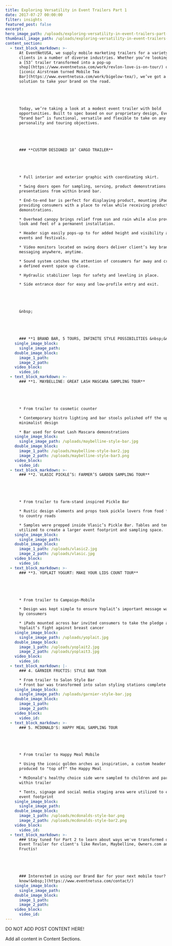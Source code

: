 ```yaml
---
title: Exploring Versatility in Event Trailers Part 1
date: 2017-07-27 00:00:00
filter: insights
featured_post: false
excerpt:
hero_image_path: /uploads/exploring-versatility-in-event-trailers-part-1.png
thumbnail_image_path: /uploads/exploring-versatility-in-event-trailers-part-1-thumbnail.png
content_section:
  - text_block_markdown: >-
      At EventNetUSA, we supply mobile marketing trailers for a variety of
      clients in a number of diverse industries. Whether you’re looking for
      a [53’ trailer transformed into a pop-up
      shop](https://www.eventnetusa.com/work/revlon-love-is-on-tour/) or an
      [iconic Airstream turned Mobile Tea
      Bar](https://www.eventnetusa.com/work/bigelow-tea/), we’ve got a mobile
      solution to take your brand on the road.





      Today, we’re taking a look at a modest event trailer with bold
      opportunities. Built to spec based on our proprietary design, EventNetUSA’s
      “brand bar” is functional, versatile and flexible to take on any brand's
      personality and touring objectives.





      ### **CUSTOM DESIGNED 18’ CARGO TRAILER**





      * Full interior and exterior graphic with coordinating skirt.

      * Swing doors open for sampling, serving, product demonstrations and crowd
      presentations from within brand bar.

      * End-to-end bar is perfect for displaying product, mounting iPads or
      providing consumers with a place to relax while receiving product
      demonstrations.

      * Overhead canopy brings relief from sun and rain while also providing the
      look and feel of a permanent installation.

      * Header sign easily pops-up to for added height and visibility at crowded
      events and festivals.

      * Video monitors located on swing doors deliver client’s key brand
      messaging anywhere, anytime.

      * Sound system catches the attention of consumers far away and creates
      a defined event space up close.

      * Hydraulic stabilizer legs for safety and leveling in place.

      * Side entrance door for easy and low-profile entry and exit.





      &nbsp;





      ### **1 BRAND BAR, 5 TOURS, INFINITE STYLE POSSIBILITIES &nbsp;&nbsp;**
    single_image_block:
      single_image_path:
    double_image_block:
      image_1_path:
      image_2_path:
    video_block:
      video_id:
  - text_block_markdown: >-
      ### **1. MAYBELLINE: GREAT LASH MASCARA SAMPLING TOUR**





      * From trailer to cosmetic counter

      * Contemporary bistro lighting and bar stools polished off the upscale,
      minimalist design

      * Bar used for Great Lash Mascara demonstrations
    single_image_block:
      single_image_path: /uploads/maybelline-style-bar.jpg
    double_image_block:
      image_1_path: /uploads/maybelline-style-bar2.jpg
      image_2_path: /uploads/maybelline-style-bar3.png
    video_block:
      video_id:
  - text_block_markdown: >-
      ### **2. VLASIC PICKLE’S: FARMER’S GARDEN SAMPLING TOUR**





      * From trailer to farm-stand inspired Pickle Bar

      * Rustic design elements and props took pickle lovers from food festivals
      to country roads

      * Samples were prepped inside Vlasic’s Pickle Bar. Tables and tents were
      utilized to create a larger event footprint and sampling space.
    single_image_block:
      single_image_path:
    double_image_block:
      image_1_path: /uploads/vlasic2.jpg
      image_2_path: /uploads/vlasic.jpg
    video_block:
      video_id:
  - text_block_markdown: >-
      ### **3. YOPLAIT YOGURT: MAKE YOUR LIDS COUNT TOUR**





      * From trailer to Campaign-Mobile

      * Design was kept simple to ensure Yoplait’s important message was received
      by consumers

      * iPads mounted across bar invited consumers to take the pledge and join
      Yoplait’s fight against breast cancer
    single_image_block:
      single_image_path: /uploads/yoplait.jpg
    double_image_block:
      image_1_path: /uploads/yoplait2.jpg
      image_2_path: /uploads/yoplait3.jpg
    video_block:
      video_id:
  - text_block_markdown: |-
      ### 4. GARNIER FRUCTIS: STYLE BAR TOUR

      * From trailer to Salon Style Bar
      * Front bar was transformed into salon styling stations complete with swivel seating, mirrors and product/styling tool holders
    single_image_block:
      single_image_path: /uploads/garnier-style-bar.jpg
    double_image_block:
      image_1_path:
      image_2_path:
    video_block:
      video_id:
  - text_block_markdown: >-
      ### 5. MCDONALD'S: HAPPY MEAL SAMPLING TOUR





      * From trailer to Happy Meal Mobile

      * Using the iconic golden arches as inspiration, a custom header was
      produced to "top off" the Happy Meal

      * McDonald's healthy choice side were sampled to children and parents from
      within trailer

      * Tents, signage and social media staging area were utilized to expand the
      event footprint
    single_image_block:
      single_image_path:
    double_image_block:
      image_1_path: /uploads/mcdonalds-style-bar.png
      image_2_path: /uploads/mcdonalds-style-bar2.png
    video_block:
      video_id:
  - text_block_markdown: >-
      ### Stay tuned for Part 2 to learn about ways we've transformed our 53'
      Event Trailer for client's like Revlon, Maybelline, Owners.com and Garnier
      Fructis!





      ### Interested in using our Brand Bar for your next mobile tour? [Let us
      know!&nbsp;](https://www.eventnetusa.com/contact/)
    single_image_block:
      single_image_path:
    double_image_block:
      image_1_path:
      image_2_path:
    video_block:
      video_id:
---
```



DO NOT ADD POST CONTENT HERE!

Add all content in Content Sections.